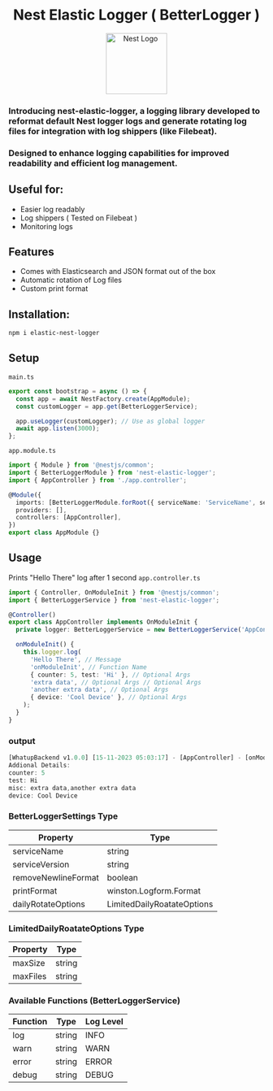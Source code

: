 <h1 align="center">Nest Elastic Logger ( BetterLogger )</h1>

<p align="center">
  <a href="https://nestjs.com/" target="blank"><img src="https://nestjs.com/img/logo-small.svg" width="120" alt="Nest Logo" /></a>
</p>

### Introducing nest-elastic-logger, a logging library developed to reformat default Nest logger logs and generate rotating log files for integration with log shippers (like Filebeat).

### Designed to enhance logging capabilities for improved readability and efficient log management.

## Useful for:

- Easier log readably
- Log shippers ( Tested on Filebeat )
- Monitoring logs

## Features

- Comes with Elasticsearch and JSON format out of the box
- Automatic rotation of Log files
- Custom print format

## Installation:

```sh
npm i elastic-nest-logger
```

## Setup

`main.ts`

```ts
export const bootstrap = async () => {
  const app = await NestFactory.create(AppModule);
  const customLogger = app.get(BetterLoggerService);

  app.useLogger(customLogger); // Use as global logger
  await app.listen(3000);
};
```

`app.module.ts`

```ts
import { Module } from '@nestjs/common';
import { BetterLoggerModule } from 'nest-elastic-logger';
import { AppController } from './app.controller';

@Module({
  imports: [BetterLoggerModule.forRoot({ serviceName: 'ServiceName', serviceVersion: '1.0.0' })],
  providers: [],
  controllers: [AppController],
})
export class AppModule {}
```

## Usage

Prints "Hello There" log after 1 second
`app.controller.ts`

```ts
import { Controller, OnModuleInit } from '@nestjs/common';
import { BetterLoggerService } from 'nest-elastic-logger';

@Controller()
export class AppController implements OnModuleInit {
  private logger: BetterLoggerService = new BetterLoggerService('AppController'); // AppContoller context

  onModuleInit() {
    this.logger.log(
      'Hello There', // Message
      'onModuleInit', // Function Name
      { counter: 5, test: 'Hi' }, // Optional Args
      'extra data', // Optional Args // Optional Args
      'another extra data', // Optional Args
      { device: 'Cool Device' }, // Optional Args
    );
  }
}
```

### output

```js
[WhatupBackend v1.0.0] [15-11-2023 05:03:17] - [AppController] - [onModuleInit] - INFO - Hello There
Addional Details:
counter: 5
test: Hi
misc: extra data,another extra data
device: Cool Device
```

### BetterLoggerSettings Type

| Property            | Type                       |
| ------------------- | -------------------------- |
| serviceName         | string                     |
| serviceVersion      | string                     |
| removeNewlineFormat | boolean                    |
| printFormat         | winston.Logform.Format     |
| dailyRotateOptions  | LimitedDailyRoatateOptions |

### LimitedDailyRoatateOptions Type

| Property | Type   |
| -------- | ------ |
| maxSize  | string |
| maxFiles | string |

### Available Functions (BetterLoggerService)

| Function | Type   | Log Level |
| -------- | ------ | --------- |
| log      | string | INFO      |
| warn     | string | WARN      |
| error    | string | ERROR     |
| debug    | string | DEBUG     |
